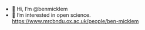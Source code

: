 - 👋 Hi, I’m @benmicklem
- 👀 I’m interested in open science.
  https://www.mrcbndu.ox.ac.uk/people/ben-micklem

<!---
benmicklem/benmicklem is a ✨ special ✨ repository because its `README.md` (this file) appears on your GitHub profile.
You can click the Preview link to take a look at your changes.
--->
